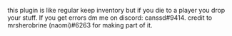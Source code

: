 this plugin is like regular keep inventory but if you die to a player you drop your stuff. If you get errors dm me on discord: canssd#9414. credit to mrsherobrine (naomi)#6263 for making part of it.
